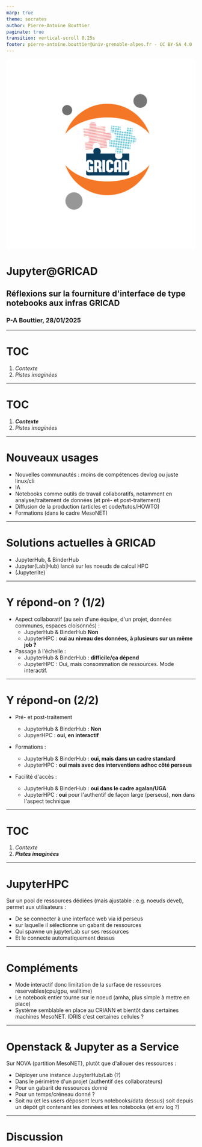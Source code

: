 ```yaml
---
marp: true
theme: socrates
author: Pierre-Antoine Bouttier
paginate: true
transition: vertical-scroll 0.25s
footer: pierre-antoine.bouttier@univ-grenoble-alpes.fr - CC BY-SA 4.0
---
```


<!-- _transition: cover 0.25s -->

<!-- _class: titlepage -->

![bg left:33%](./fig/jupycad.png)

# Jupyter@GRICAD
## Réflexions sur la fourniture d'interface de type notebooks aux infras GRICAD

### P-A Bouttier, 28/01/2025

---

<!-- _transition: none -->

# TOC

<!-- _class: cool-list -->

1. *Contexte*
3. *Pistes imaginées*

---
# TOC

<!-- _class: cool-list -->

1. ***Contexte***
3. *Pistes imaginées*

---
# Nouveaux usages

- Nouvelles communautés : moins de compétences devlog ou juste linux/cli
- IA
- Notebooks comme outils de travail collaboratifs, notamment en analyse/traitement de données (et pré- et post-traitement)
- Diffusion de la production (articles et code/tutos/HOWTO)
- Formations (dans le cadre MesoNET)

---
# Solutions actuelles à GRICAD

- JupyterHub, & BinderHub
- Jupyter(Lab|Hub) lancé sur les noeuds de calcul HPC
- (Jupyterlite)

---
# Y répond-on ? (1/2)

- Aspect collaboratif (au sein d'une équipe, d'un projet, données communes, espaces cloisonnés) : 
  - JupyterHub & BinderHub **Non** 
  - JupyterHPC : **oui au niveau des données, à plusieurs sur un même job ?**
- Passage à l'échelle : 
  - JupyterHub & BinderHub : **difficile/ça dépend**
  - JupyterHPC : Oui, mais consommation de ressources. Mode interactif. 

---
# Y répond-on (2/2)

- Pré- et post-traitement
  - JupyterHub & BinderHub : **Non**
  - JupyerHPC : **oui, en interactif**
- Formations : 
  - JupyterHub & BinderHub : **oui, mais dans un cadre standard**
  - JupyterHPC : **oui mais avec des interventions adhoc côté perseus**

- Facilité d'accès : 
  - JupyterHub & BinderHub : **oui dans le cadre agalan/UGA**
  - JupyterHPC : **oui** pour l'authentif de façon large (perseus), **non** dans l'aspect technique

<!-- _transition: cover 0.25s -->

---
# TOC

<!-- _class: cool-list -->

1. *Contexte*
3. ***Pistes imaginées***

---
# JupyterHPC 

Sur un pool de ressources dédiées (mais ajustable : e.g. noeuds devel), permet aux utilisateurs : 
- De se connecter à une interface web via id perseus
- sur laquelle il sélectionne un gabarit de ressources
- Qui spawne un jupyterLab sur ses ressources 
- Et le connecte automatiquement dessus

---
# Compléments

- Mode interactif donc limitation de la surface de ressources réservables(cpu/gpu, walltime)
- Le notebook entier tourne sur le noeud (amha, plus simple à mettre en place) 
- Système semblable en place au CRIANN et bientôt dans certaines machines MesoNET. IDRIS c'est certaines cellules ? 

--- 
# Openstack & Jupyter as a Service 

Sur NOVA (partition MesoNET), plutôt que d'allouer des ressources :
- Déployer une instance JupyterHub/Lab (?)  
- Dans le périmètre d'un projet (authentif des collaborateurs)
- Pour un gabarit de ressources donné
- Pour un temps/créneau donné ? 
- Soit nu (et les users déposent leurs notebooks/data dessus) soit depuis un dépôt git contenant les données et les notebooks (et env log ?)


---

# Discussion

